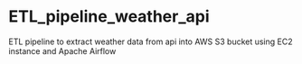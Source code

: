 # ETL_pipeline_weather_api
ETL pipeline to extract weather data from api into AWS S3 bucket using EC2 instance and Apache Airflow
